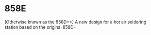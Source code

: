 # 858E
(Otherwise known as the 858D++)
A new design for a hot air soldering station based on the original 858D+
